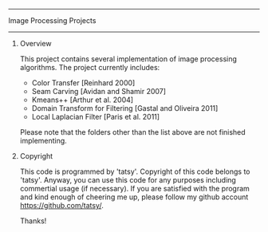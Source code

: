***
Image Processing Projects
***

1. Overview
    
    This project contains several implementation of image processing algorithms.
    The project currently includes:
    - Color Transfer [Reinhard 2000]
    - Seam Carving [Avidan and Shamir 2007]
    - Kmeans++ [Arthur et al. 2004]
    - Domain Transform for Filtering [Gastal and Oliveira 2011]
    - Local Laplacian Filter [Paris et al. 2011]
    
    Please note that the folders other than the list above are not finished implementing.
    
1. Copyright
    
    This code is programmed by 'tatsy'. Copyright of this code belongs to 'tatsy'.
    Anyway, you can use this code for any purposes including commertial usage (if necessary).
    If you are satisfied with the program and kind enough of cheering me up, please follow
    my github account https://github.com/tatsy/.
    
    Thanks!
